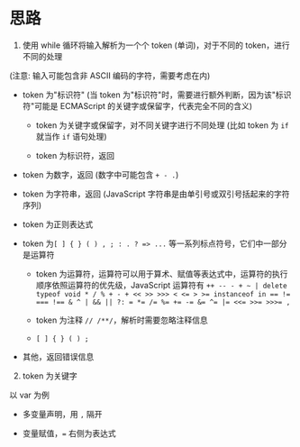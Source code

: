 # 思路

1. 使用 while 循环将输入解析为一个个 token (单词)，对于不同的 token，进行不同的处理

(注意: 输入可能包含非 ASCII 编码的字符，需要考虑在内)

- token 为"标识符" (当 token 为"标识符"时，需要进行额外判断，因为该"标识符"可能是 ECMAScript 的关键字或保留字，代表完全不同的含义)

  - token 为关键字或保留字，对不同关键字进行不同处理 (比如 token 为 `if` 就当作 `if` 语句处理)

  - token 为标识符，返回

- token 为数字，返回 (数字中可能包含 `+ - .`)

- token 为字符串，返回 (JavaScript 字符串是由单引号或双引号括起来的字符序列)

- token 为正则表达式

- token 为`[ ] { } ( ) , ; : . ? => ...` 等一系列标点符号，它们中一部分是运算符

  - token 为运算符，运算符可以用于算术、赋值等表达式中，运算符的执行顺序依照运算符的优先级，JavaScript 运算符有 `++ -- - + ~ | delete typeof void * / % + - + << >> >>> < <= > >= instanceof in == != === !== & ^ | && || ?: = *= /= %= += -= &= ^= |= <<= >>= >>>= ,`

  - token 为注释 `// /**/`，解析时需要忽略注释信息

  - `[ ] { } ( ) ;`

- 其他，返回错误信息

2. token 为关键字

以 var 为例

- 多变量声明，用 `,` 隔开

- 变量赋值，`=` 右侧为表达式
